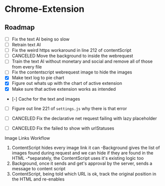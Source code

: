 # Chrome-Extension

## Roadmap

-   [ ] Fix the text AI being so slow
-   [ ] Retrain text AI
-   [ ] Fix the weird https workaround in line 212 of contentScript
-   [ ] CANCELED Move the background to inside the webrequest
-   [ ] Train the text AI without monetary and social and remove all of those from every file
-   [ ] Fix the contentscript webrequest image to hide the images
-   [X] Make text log to pie chart
-   [X] Figure out whats up with the chart of active extension
-   [X] Make sure that active extension works as intended
-   [-] Cache for the text and images
-   [ ] Figure out line 221 of `settings.js` why there is that error
-   [ ] CANCELED Fix the declarative net request failing with lazy placeholder
-   [ ] CANCELED Fix the failed to show with urlStatuses


Image Links Workflow
1. ContentScript hides every image link it can
    -Background gives the list of images found during request and we can hide if they are found in the HTML
    -*separately, the ContentScript uses it's existing logic too
2. Background, once it sends and get's approval by the server, sends a message to content script
3. ContentScript, being told which URL is ok, track the original position in the HTML and re-enables
